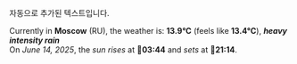 
자동으로 추가된 텍스트입니다.

<!--START_SECTION:weather:moscow-->
Currently in **Moscow** (RU), the weather is: **13.9°C** (feels like **13.4°C**), ***heavy intensity rain***<br/>
On *June 14, 2025*, the *sun rises* at 🌅**03:44** and *sets* at 🌇**21:14**.
<!--END_SECTION:weather-->
